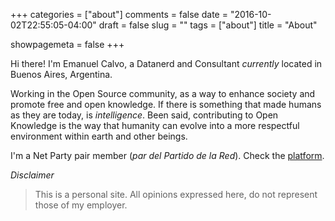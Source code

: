 +++
categories = ["about"]
comments = false
date = "2016-10-02T22:55:05-04:00"
draft = false
slug = ""
tags = ["about"]
title = "About"

showpagemeta = false
+++


Hi there! I'm Emanuel Calvo, a Datanerd and Consultant _currently_ located in Buenos Aires, Argentina.

Working in the Open Source community, as a way to enhance society and promote free and open knowledge. If there is something that made humans as they are today,
is _intelligence_. Been said, contributing to Open Knowledge is the way that humanity can evolve into a more respectful environment within earth and other beings.

I'm a Net Party pair member (_par del Partido de la Red_). Check the [platform](https://docs.partidodelared.org).


_Disclaimer_

> This is a personal site. All opinions expressed here, do not represent those of my employer.


